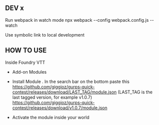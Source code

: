 ## DEV x

Run webpack in watch mode
npx webpack --config webpack.config.js --watch

Use symbolic link to local development


## HOW TO USE

Inside Foundry VTT

- Add-on Modules
- Install Module
. In the search bar on the bottom paste this
https://github.com/giggioz/gurps-quick-contest/releases/download/LAST_TAG/module.json
 (LAST_TAG is the last tagged version, for example v1.0.7)
https://github.com/giggioz/gurps-quick-contest/releases/download/v1.0.7/module.json

- Activate the module inside your world
